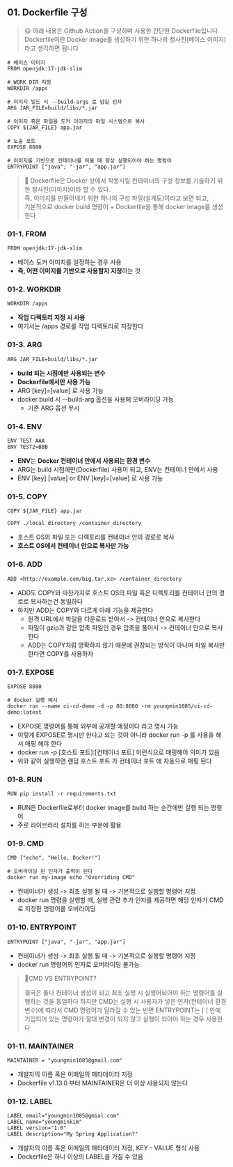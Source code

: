 ## 01. Dockerfile 구성

> 😃 아래 내용은 Github Action을 구성하며 사용한 간단한 Dockerfile입니다  
> Dockerfile이란 Docker image를 생성하기 위한 하나의 청사진(베이스 이미지)라고 생각하면 됩니다

```docker
# 베이스 이미지
FROM openjdk:17-jdk-slim

# WORK DIR 지정
WORKDIR /apps

# 이미지 빌드 시 --build-args 로 넘길 인자
ARG JAR_FILE=build/libs/*.jar

# 이미지 혹은 파일을 도커 이미지의 파일 시스템으로 복사
COPY ${JAR_FILE} app.jar

# 노출 포트
EXPOSE 8080

# 이미지를 기반으로 컨테이너를 띄울 때 항상 실행되어야 하는 명령어
ENTRYPOINT ["java", "-jar", "app.jar"]
```

> 🐳 Dockerfile은 Docker 상에서 작동시킬 컨테이너의 구성 정보를 기술하기 위한 청사진(이미지)이라 할 수 있다.  
> 즉, 이미지를 만들어내기 위한 하나의 구성 파일(설계도)이라고 보면 되고,   
> 기본적으로 docker build 명령어 + Dockerfile을 통해 docker image를 생성한다

### 01-1. FROM

```docker
FROM openjdk:17-jdk-slim
```

- 베이스 도커 이미지를 설정하는 경우 사용
- **즉, 어떤 이미지를 기반으로 사용할지 지정**하는 것

### 01-2. WORKDIR

```docker
WORKDIR /apps
```

- **작업 디렉토리 지정 시 사용**
- 여기서는 /apps 경로를 작업 디렉토리로 지정한다

### 01-3. ARG

```docker
ARG JAR_FILE=build/libs/*.jar
```

- **build 되는 시점에만 사용되는 변수**
- **Dockerfile에서만 사용 가능**
- ARG [key]=[value] 로 사용 가능
- docker build 시 --build-arg 옵션을 사용해 오버라이딩 가능
    - 기존 ARG 옵션 무시

### 01-4. ENV

```docker
ENV TEST AAA
ENV TEST2=BBB
```

- **ENV**는 **Docker 컨테이너 안에서 사용되는 환경 변수**
- ARG는 build 시점에만(Dockerfile) 사용이 되고, ENV는 컨테이너 안에서 사용
- ENV [key] [value] or ENV [key]=[value] 로 사용 가능

### 01-5. COPY

```docker
COPY ${JAR_FILE} app.jar
```

```docker
COPY ./local_directory /container_directory
```

- 호스트 OS의 파일 또는 디렉토리를 컨테이너 안의 경로로 복사
- **호스트 OS에서 컨테이너 안으로 복사만 가능**

### 01-6. ADD

```docker
ADD <http://example.com/big.tar.xz> /container_directory
```

- ADD도 COPY와 마찬가지로 호스트 OS의 파일 혹은 디렉토리를 컨테이너 안의 경로로 복사하는건 동일하다
- 하지만 ADD는 COPY와 다르게 아래 기능을 제공한다
    - 원격 URL에서 파일을 다운로드 받아서 -> 컨테이너 안으로 복사한다
    - 파일이 gzip과 같은 압축 파일인 경우 압축을 풀어서 -> 컨테이너 안으로 복사한다
    - ADD는 COPY처럼 명확하지 않기 때문에 권장되는 방식이 아니며 파일 복사만 한다면 COPY를 사용하자

### 01-7. EXPOSE

```docker
EXPOSE 8080
```

```docker
# docker 실행 예시
docker run --name ci-cd-demo -d -p 80:8080 -rm youngmin1085/ci-cd-demo:latest
```

- EXPOSE 명령어를 통해 외부에 공개할 예정이다 라고 명시 가능
- 이렇게 EXPOSE로 명시만 한다고 되는 것이 아니라 docker run -p 를 사용을 해서 매핑 해야 한다
- docker run -p [호스트 포트]:[컨테이너 포트] 이런식으로 매핑해야 의미가 있음
- 위와 같이 실행하면 랜덤 호스트 포트 가 컨테이너 포트 에 자동으로 매핑 된다

### 01-8. RUN

```docker
RUN pip install -r requirements.txt
```

- RUN은 Dockerfile로부터 docker image를 build 하는 순간에만 실행 되는 명령어
- 주로 라이브러리 설치를 하는 부분에 활용

### 01-9. CMD

```docker
CMD ["echo", "Hello, Docker!"]
```

```docker
# 오버라이딩 된 인자가 출력이 된다
docker run my-image echo "Overriding CMD"
```

- 컨테이너가 생성 -> 최초 실행 될 때 -> 기본적으로 실행할 명령어 지정
- docker run 명령을 실행할 때, 실행 관련 추가 인자를 제공하면 해당 인자가 CMD로 지정한 명령어를 오버라이딩

### 01-10. ENTRYPOINT

```docker
ENTRYPOINT ["java", "-jar", "app.jar"]
```

- 컨테이너가 생성 -> 최초 실행 될 때 -> 기본적으로 실행할 명령어 지정
- docker run 명령어의 인자로 오버라이딩 불가능

> 🤔CMD VS ENTRYPOINT?
> 
> 
> 결국은 둘다 컨테이너 생성이 되고 최초 실행 시 실행어되어야 하는 명령어를 실행하는 것을 동일하다
> 하지만 CMD는 실행 시 사용자가 넣은 인자(컨테이너 환경 변수)에 따라서 CMD 명령어가 달라질 수 있는 반면 ENTRYPOINT는 [ ] 안에 기입되어 있는 명령어가 절대 변경이 되지 않고 실행이 되어야 하는 경우 사용한다
> 

### 01-11. MAINTAINER

```docker
MAINTAINER = "youngmin1085@gmail.com"
```

- 개발자의 이름 혹은 이메일의 메타데이터 지정
- Dockerfile v1.13.0 부터 MAINTAINER은 더 이상 사용되지 않는다

### 01-12. LABEL

```docker
LABEL email="youngmin1085@gmial.com"
LABEL name="youngminkim"
LABEL version="1.0"
LABEL description="My Spring Application?"
```

- 개발자의 이름 혹은 이메일의 메타데이터 지정, KEY - VALUE 형식 사용
- Dockerfile은 하나 이상의 LABEL을 가질 수 있음